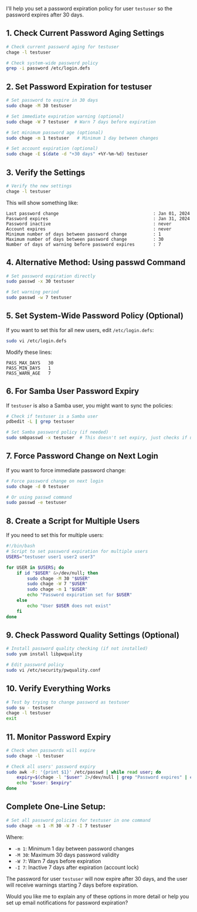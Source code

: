 I'll help you set a password expiration policy for user `testuser` so the password expires after 30 days.

## 1. Check Current Password Aging Settings

```bash
# Check current password aging for testuser
chage -l testuser

# Check system-wide password policy
grep -i password /etc/login.defs
```

## 2. Set Password Expiration for testuser

```bash
# Set password to expire in 30 days
sudo chage -M 30 testuser

# Set immediate expiration warning (optional)
sudo chage -W 7 testuser  # Warn 7 days before expiration

# Set minimum password age (optional)
sudo chage -m 1 testuser   # Minimum 1 day between changes

# Set account expiration (optional)
sudo chage -E $(date -d "+30 days" +%Y-%m-%d) testuser
```

## 3. Verify the Settings

```bash
# Verify the new settings
chage -l testuser
```

This will show something like:
```
Last password change                                    : Jan 01, 2024
Password expires                                        : Jan 31, 2024
Password inactive                                       : never
Account expires                                         : never
Minimum number of days between password change          : 1
Maximum number of days between password change          : 30
Number of days of warning before password expires       : 7
```

## 4. Alternative Method: Using passwd Command

```bash
# Set password expiration directly
sudo passwd -x 30 testuser

# Set warning period
sudo passwd -w 7 testuser
```

## 5. Set System-Wide Password Policy (Optional)

If you want to set this for all new users, edit `/etc/login.defs`:

```bash
sudo vi /etc/login.defs
```

Modify these lines:
```
PASS_MAX_DAYS   30
PASS_MIN_DAYS   1
PASS_WARN_AGE   7
```

## 6. For Samba User Password Expiry

If `testuser` is also a Samba user, you might want to sync the policies:

```bash
# Check if testuser is a Samba user
pdbedit -L | grep testuser

# Set Samba password policy (if needed)
sudo smbpasswd -x testuser  # This doesn't set expiry, just checks if user exists
```

## 7. Force Password Change on Next Login

If you want to force immediate password change:

```bash
# Force password change on next login
sudo chage -d 0 testuser

# Or using passwd command
sudo passwd -e testuser
```

## 8. Create a Script for Multiple Users

If you need to set this for multiple users:

```bash
#!/bin/bash
# Script to set password expiration for multiple users
USERS="testuser user1 user2 user3"

for USER in $USERS; do
    if id "$USER" &>/dev/null; then
        sudo chage -M 30 "$USER"
        sudo chage -W 7 "$USER"
        sudo chage -m 1 "$USER"
        echo "Password expiration set for $USER"
    else
        echo "User $USER does not exist"
    fi
done
```

## 9. Check Password Quality Settings (Optional)

```bash
# Install password quality checking (if not installed)
sudo yum install libpwquality

# Edit password policy
sudo vi /etc/security/pwquality.conf
```

## 10. Verify Everything Works

```bash
# Test by trying to change password as testuser
sudo su - testuser
chage -l testuser
exit
```

## 11. Monitor Password Expiry

```bash
# Check when passwords will expire
sudo chage -l testuser

# Check all users' password expiry
sudo awk -F: '{print $1}' /etc/passwd | while read user; do
    expiry=$(chage -l "$user" 2>/dev/null | grep "Password expires" | cut -d: -f2)
    echo "$user: $expiry"
done
```

## Complete One-Line Setup:

```bash
# Set all password policies for testuser in one command
sudo chage -m 1 -M 30 -W 7 -I 7 testuser
```

Where:
- `-m 1`: Minimum 1 day between password changes
- `-M 30`: Maximum 30 days password validity
- `-W 7`: Warn 7 days before expiration
- `-I 7`: Inactive 7 days after expiration (account lock)

The password for user `testuser` will now expire after 30 days, and the user will receive warnings starting 7 days before expiration.

Would you like me to explain any of these options in more detail or help you set up email notifications for password expiration?
